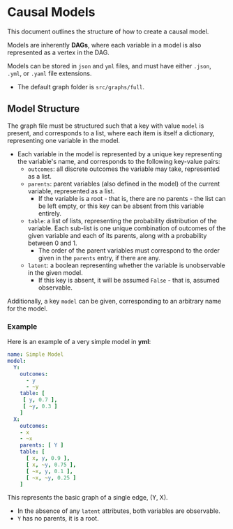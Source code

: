 # Causal Models

This document outlines the structure of how to create a causal model.

Models are inherently **DAGs**, where each variable in a model is also represented as a vertex in the DAG.

Models can be stored in ``json`` and ``yml`` files, and must have either ``.json``, ``.yml``, or ``.yaml`` file extensions.
- The default graph folder is ``src/graphs/full``.

## Model Structure

The graph file must be structured such that a key with value ``model`` is present, and corresponds to a list, where each item is itself a dictionary, representing one variable in the model.
- Each variable in the model is represented by a unique key representing the variable's name, and corresponds to the following key-value pairs:
  - ``outcomes``: all discrete outcomes the variable may take, represented as a list.
  - ``parents``: parent variables (also defined in the model) of the current variable, represented as a list.
    - If the variable is a root - that is, there are no parents - the list can be left empty, or this key can be absent from this variable entirely.
  - ``table``: a list of lists, representing the probability distribution of the variable. Each sub-list is one unique combination of outcomes of the given variable and each of its parents, along with a probability between 0 and 1.
    - The order of the parent variables must correspond to the order given in the ``parents`` entry, if there are any.
  - ``latent``: a boolean representing whether the variable is unobservable in the given model. 
    - If this key is absent, it will be assumed ``False`` - that is, assumed observable.
  
Additionally, a key ``model`` can be given, corresponding to an arbitrary name for the model.

### Example

Here is an example of a very simple model in **yml**:

```yaml
name: Simple Model
model:
  Y:
    outcomes:
      - y
      - ~y
    table: [
     [ y, 0.7 ],
     [ ~y, 0.3 ]
    ]
  X:
    outcomes:
    - x
    - ~x
    parents: [ Y ]
    table: [
      [ x, y, 0.9 ],
      [ x, ~y, 0.75 ],
      [ ~x, y, 0.1 ],
      [ ~x, ~y, 0.25 ]
    ]
```

This represents the basic graph of a single edge, (Y, X).
- In the absence of any ``latent`` attributes, both variables are observable.
- ``Y`` has no parents, it is a root.
